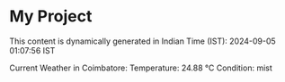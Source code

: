 # My Project

This content is dynamically generated in Indian Time (IST): 2024-09-05 01:07:56 IST


Current Weather in Coimbatore:
Temperature: 24.88 °C
Condition: mist
